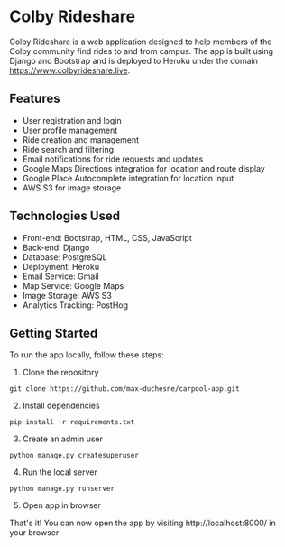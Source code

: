 # Colby Rideshare

Colby Rideshare is a web application designed to help members of the Colby community find rides to and from campus. The app is built using Django and Bootstrap and is deployed to Heroku under the domain https://www.colbyrideshare.live.

## Features

- User registration and login
- User profile management
- Ride creation and management
- Ride search and filtering
- Email notifications for ride requests and updates
- Google Maps Directions integration for location and route display
- Google Place Autocomplete integration for location input
- AWS S3 for image storage

## Technologies Used

- Front-end: Bootstrap, HTML, CSS, JavaScript
- Back-end: Django
- Database: PostgreSQL
- Deployment: Heroku
- Email Service: Gmail
- Map Service: Google Maps
- Image Storage: AWS S3
- Analytics Tracking: PostHog

## Getting Started

To run the app locally, follow these steps:

1. Clone the repository

```git clone https://github.com/max-duchesne/carpool-app.git```

2. Install dependencies

```pip install -r requirements.txt```

3. Create an admin user

```python manage.py createsuperuser```

4. Run the local server

```python manage.py runserver```

5. Open app in browser

That's it! You can now open the app by visiting http://localhost:8000/ in your browser
